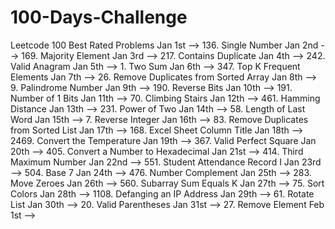 # 100-Days-Challenge
Leetcode 100 Best Rated Problems
Jan 1st --> 136. Single Number
Jan 2nd --> 169. Majority Element
Jan 3rd --> 217. Contains Duplicate
Jan 4th --> 242. Valid Anagram
Jan 5th --> 1. Two Sum
Jan 6th --> 347. Top K Frequent Elements
Jan 7th --> 26. Remove Duplicates from Sorted Array
Jan 8th --> 9. Palindrome Number
Jan 9th --> 190. Reverse Bits
Jan 10th --> 191. Number of 1 Bits
Jan 11th --> 70. Climbing Stairs
Jan 12th --> 461. Hamming Distance
Jan 13th --> 231. Power of Two
Jan 14th --> 58. Length of Last Word
Jan 15th --> 7. Reverse Integer
Jan 16th --> 83. Remove Duplicates from Sorted List
Jan 17th --> 168. Excel Sheet Column Title
Jan 18th --> 2469. Convert the Temperature
Jan 19th --> 367. Valid Perfect Square
Jan 20th --> 405. Convert a Number to Hexadecimal
Jan 21st --> 414. Third Maximum Number
Jan 22nd --> 551. Student Attendance Record I
Jan 23rd --> 504. Base 7
Jan 24th --> 476. Number Complement
Jan 25th --> 283. Move Zeroes
Jan 26th --> 560. Subarray Sum Equals K
Jan 27th --> 75. Sort Colors
Jan 28th --> 1108. Defanging an IP Address
Jan 29th --> 61. Rotate List
Jan 30th --> 20. Valid Parentheses
Jan 31st --> 27. Remove Element
Feb 1st --> 
